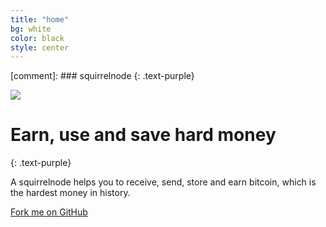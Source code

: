 ```yaml
---
title: "home"
bg: white
color: black
style: center
---
```


[comment]: ### squirrelnode
{: .text-purple}

<img src="img/favicon.ico">

<!--
<span class="fa-stack subtlecircle" style="font-size:100px; background:rgba(255,166,0,0.1)">
  <i class="fa fa-circle fa-stack-2x text-white"></i>
  <i class="fa fa-bicycle fa-stack-1x text-orange"></i>
</span>
-->

# Earn, use and save hard money
{: .text-purple}

A squirrelnode helps you to receive, send, store and earn bitcoin, 
which is the hardest money in history.


<span id="forkongithub">
  <a href="{{ site.source_link }}" class="bg-blue">
    Fork me on GitHub
  </a>
</span>
